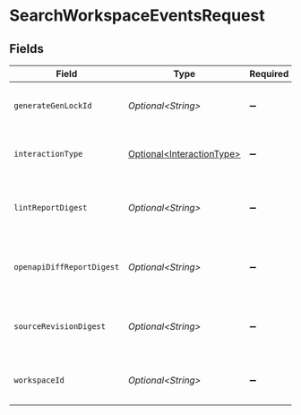 # SearchWorkspaceEventsRequest


## Fields

| Field                                                                | Type                                                                 | Required                                                             | Description                                                          |
| -------------------------------------------------------------------- | -------------------------------------------------------------------- | -------------------------------------------------------------------- | -------------------------------------------------------------------- |
| `generateGenLockId`                                                  | *Optional\<String>*                                                  | :heavy_minus_sign:                                                   | A specific gen lock ID for the events.                               |
| `interactionType`                                                    | [Optional\<InteractionType>](../../models/shared/InteractionType.md) | :heavy_minus_sign:                                                   | Specified interaction type for events.                               |
| `lintReportDigest`                                                   | *Optional\<String>*                                                  | :heavy_minus_sign:                                                   | Unique identifier of the lint report digest.                         |
| `openapiDiffReportDigest`                                            | *Optional\<String>*                                                  | :heavy_minus_sign:                                                   | Unique identifier of the openapi diff report digest.                 |
| `sourceRevisionDigest`                                               | *Optional\<String>*                                                  | :heavy_minus_sign:                                                   | Unique identifier of the source revision digest.                     |
| `workspaceId`                                                        | *Optional\<String>*                                                  | :heavy_minus_sign:                                                   | Unique identifier of the workspace.                                  |